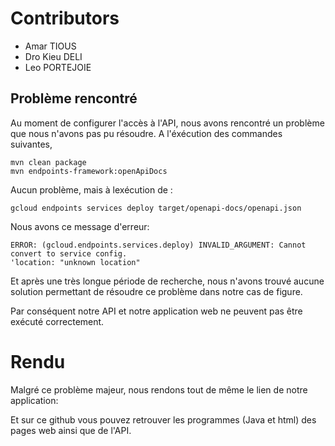 # Contributors

- Amar TIOUS
- Dro Kieu DELI
- Leo PORTEJOIE

## Problème rencontré

Au moment de configurer l'accès à l'API, nous avons rencontré un problème que nous n'avons pas pu résoudre.
A l'éxécution des commandes suivantes, 
```
mvn clean package
mvn endpoints-framework:openApiDocs
```
Aucun problème, mais à lexécution de :
```
gcloud endpoints services deploy target/openapi-docs/openapi.json
```
Nous avons ce message d'erreur: 
```
ERROR: (gcloud.endpoints.services.deploy) INVALID_ARGUMENT: Cannot convert to service config.
'location: "unknown location"
```
Et après une très longue période de recherche, nous n'avons trouvé aucune solution permettant de résoudre ce problème dans notre cas de figure.


Par conséquent notre API et notre application web ne peuvent pas être exécuté correctement.

# Rendu

Malgré ce problème majeur, nous rendons tout de même le lien de notre application:

Et sur ce github vous pouvez retrouver les programmes (Java et html) des pages web ainsi que de l'API.

